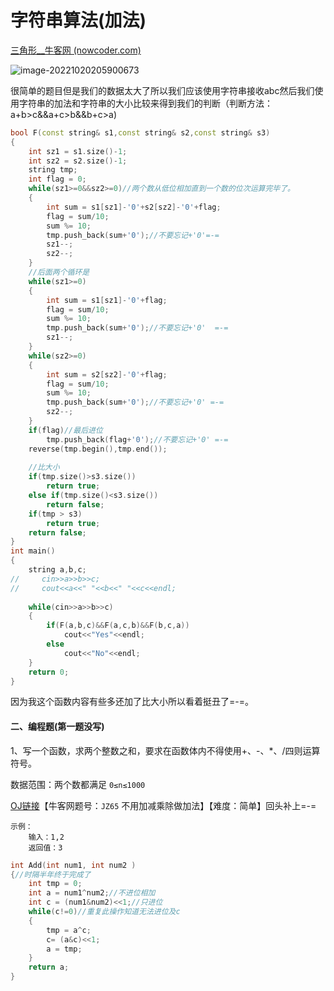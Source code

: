 # 字符串算法(加法)

[三角形__牛客网 (nowcoder.com)](https://www.nowcoder.com/questionTerminal/c67a09062c0f4a5b964eef0945d3dd06)

![image-20221020205900673](https://biji-ssw.oss-cn-beijing.aliyuncs.com/obsidian/202210202059769.png)

很简单的题目但是我们的数据太大了所以我们应该使用字符串接收abc然后我们使用字符串的加法和字符串的大小比较来得到我们的判断（判断方法：a+b>c&&a+c>b&&b+c>a)

```cpp
bool F(const string& s1,const string& s2,const string& s3)
{
    int sz1 = s1.size()-1;
    int sz2 = s2.size()-1;
    string tmp;
    int flag = 0;
    while(sz1>=0&&sz2>=0)//两个数从低位相加直到一个数的位次运算完毕了。
    {
        int sum = s1[sz1]-'0'+s2[sz2]-'0'+flag;
        flag = sum/10;
        sum %= 10;
        tmp.push_back(sum+'0');//不要忘记+'0'=-=
        sz1--;
        sz2--;
    }
    //后面两个循环是
    while(sz1>=0)
    {
        int sum = s1[sz1]-'0'+flag;
        flag = sum/10;
        sum %= 10;
        tmp.push_back(sum+'0');//不要忘记+'0'  =-=
        sz1--;
    }
    while(sz2>=0)
    {
        int sum = s2[sz2]-'0'+flag;
        flag = sum/10;
        sum %= 10;
        tmp.push_back(sum+'0');//不要忘记+'0' =-=
        sz2--;
    }
    if(flag)//最后进位
        tmp.push_back(flag+'0');//不要忘记+'0' =-=
    reverse(tmp.begin(),tmp.end());
    
    //比大小
    if(tmp.size()>s3.size())
        return true;
    else if(tmp.size()<s3.size())
        return false;
    if(tmp > s3)
        return true;
    return false;
}
int main()
{
    string a,b,c;
//     cin>>a>>b>>c;
//     cout<<a<<" "<<b<<" "<<c<<endl;
    
    while(cin>>a>>b>>c)
    {
        if(F(a,b,c)&&F(a,c,b)&&F(b,c,a))
            cout<<"Yes"<<endl;
        else
            cout<<"No"<<endl;
    }
    return 0;
}
```

因为我这个函数内容有些多还加了比大小所以看着挺丑了=-=。



#### 二、编程题(第一题没写)

1、写一个函数，求两个整数之和，要求在函数体内不得使用+、-、*、/四则运算符号。

数据范围：两个数都满足 `0≤n≤1000`

[OJ链接](https://www.nowcoder.com/practice/59ac416b4b944300b617d4f7f111b215?tpId=13&tqId=23249&ru=/ta/coding-interviews&qru=/ta/coding-interviews/question-ranking)【牛客网题号：`JZ65` 不用加减乘除做加法】【难度：简单】回头补上=-=

```
示例：
    输入：1,2
    返回值：3
```

```c
int Add(int num1, int num2 ) 
{//时隔半年终于完成了
    int tmp = 0;
    int a = num1^num2;//不进位相加
    int c = (num1&num2)<<1;//只进位
    while(c!=0)//重复此操作知道无法进位及c
    {
        tmp = a^c;
        c= (a&c)<<1;
        a = tmp;
    }
    return a;
}
```